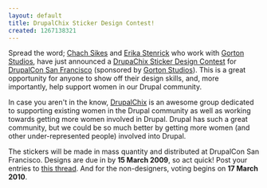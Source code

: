 ```yaml
---
layout: default
title: DrupalChix Sticker Design Contest!
created: 1267138321
---
```

Spread the word; [Chach Sikes](http://drupal.org/user/50674) and [Erika Stenrick](http://drupal.org/user/183570) who work with [Gorton Studios](http://gortonstudios.com/), have just announced a [DrupaChix Sticker Design Contest](http://groups.drupal.org/node/52728) for [DrupalCon San Francisco](http://sf2010.drupal.org/) (sponsored by [Gorton Studios](http://gortonstudios.com/)).  This is a great opportunity for anyone to show off their design skills, and, more importantly, help support women in our Drupal community.

In case you aren't in the know, [DrupalChix](http://groups.drupal.org/drupalchix) is an awesome group dedicated to supporting existing women in the Drupal community as well as working towards getting more women involved in Drupal.  Drupal has such a great community, but we could be so much better by getting more women (and other under-represented people) involved into Drupal.

The stickers will be made in mass quantity and distributed at DrupalCon San Francisco.  Designs are due in by **15 March 2009**, so act quick!  Post your entries to [this thread](http://groups.drupal.org/node/52728).  And for the non-designers, voting begins on **17 March 2010**.
